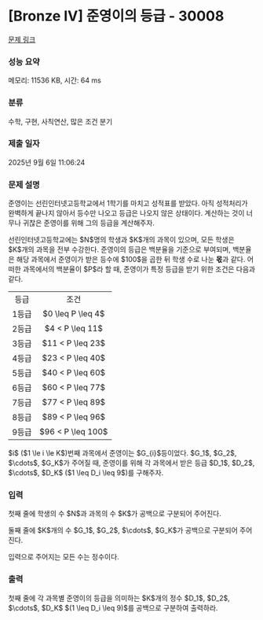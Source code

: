 # [Bronze IV] 준영이의 등급 - 30008 

[문제 링크](https://www.acmicpc.net/problem/30008) 

### 성능 요약

메모리: 11536 KB, 시간: 64 ms

### 분류

수학, 구현, 사칙연산, 많은 조건 분기

### 제출 일자

2025년 9월 6일 11:06:24

### 문제 설명

<p>준영이는 선린인터넷고등학교에서 1학기를 마치고 성적표를 받았다. 아직 성적처리가 완벽하게 끝나지 않아서 등수만 나오고 등급은 나오지 않은 상태이다. 계산하는 것이 너무나 귀찮은 준영이를 위해 그의 등급을 계산해주자.</p>

<p>선린인터넷고등학교에는 $N$명의 학생과 $K$개의 과목이 있으며, 모든 학생은 $K$개의 과목을 전부 수강한다. 준영이의 등급은 백분율을 기준으로 부여되며, 백분율은 해당 과목에서 준영이가 받은 등수에 $100$을 곱한 뒤 학생 수로 나눈 <strong>몫</strong>과 같다. 어떠한 과목에서의 백분율이 $P$라 할 때, 준영이가 특정 등급을 받기 위한 조건은 다음과 같다.</p>

<table class="table table-bordered table-center-40">
	<tbody>
		<tr>
			<td style="text-align: center;">등급</td>
			<td style="text-align: center;">조건</td>
		</tr>
		<tr>
			<td style="text-align: center;">1등급</td>
			<td style="text-align: center;">$0 \leq P \leq 4$</td>
		</tr>
		<tr>
			<td style="text-align: center;">2등급</td>
			<td style="text-align: center;">$4 < P \leq 11$</td>
		</tr>
		<tr>
			<td style="text-align: center;">3등급</td>
			<td style="text-align: center;">$11 < P \leq 23$</td>
		</tr>
		<tr>
			<td style="text-align: center;">4등급</td>
			<td style="text-align: center;">$23 < P \leq 40$</td>
		</tr>
		<tr>
			<td style="text-align: center;">5등급</td>
			<td style="text-align: center;">$40 < P \leq 60$</td>
		</tr>
		<tr>
			<td style="text-align: center;">6등급</td>
			<td style="text-align: center;">$60 < P \leq 77$</td>
		</tr>
		<tr>
			<td style="text-align: center;">7등급</td>
			<td style="text-align: center;">$77 < P \leq 89$</td>
		</tr>
		<tr>
			<td style="text-align: center;">8등급</td>
			<td style="text-align: center;">$89 < P \leq 96$</td>
		</tr>
		<tr>
			<td style="text-align: center;">9등급</td>
			<td style="text-align: center;">$96 < P \leq 100$</td>
		</tr>
	</tbody>
</table>

<p>$i$ ($1 \le i \le K$)번째 과목에서 준영이는 $G_{i}$등이었다. $G_1$, $G_2$, $\cdots$, $G_K$가 주어질 때, 준영이를 위해 각 과목에서 받은 등급 $D_1$, $D_2$, $\cdots$, $D_K$ ($1 \leq D_i \leq 9$)를 구해주자.</p>

### 입력 

 <p>첫째 줄에 학생의 수 $N$과 과목의 수 $K$가 공백으로 구분되어 주어진다. </p>

<p>둘째 줄에 $K$개의 수 $G_1$, $G_2$, $\cdots$, $G_K$가 공백으로 구분되어 주어진다. </p>

<p>입력으로 주어지는 모든 수는 정수이다.</p>

### 출력 

 <p>첫째 줄에 각 과목별 준영이의 등급을 의미하는 $K$개의 정수 $D_1$, $D_2$, $\cdots$, $D_K$ $(1 \leq D_i \leq 9)$를 공백으로 구분하여 출력하라.</p>

